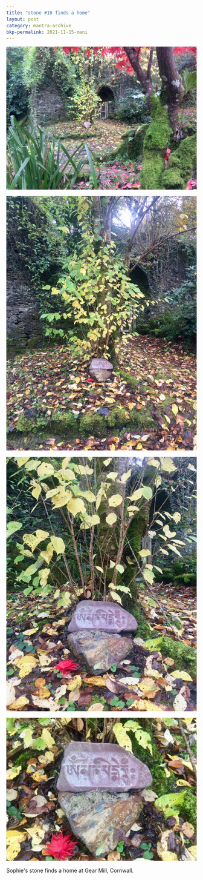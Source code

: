 ```yaml
---
title: "stone #10 finds a home"
layout: post
category: mantra-archive
bkp-permalink: 2021-11-15-mani
---
```


![home 1](/assets/images/mani/mani10/stone10-destination1.jpg)  

![home 2](/assets/images/mani/mani10/stone10-destination2.jpg)  

![home 3](/assets/images/mani/mani10/stone10-destination3.jpg)  

![home 4](/assets/images/mani/mani10/stone10-destination4.jpg)  

Sophie's stone finds a home at Gear Mill, Cornwall.  

